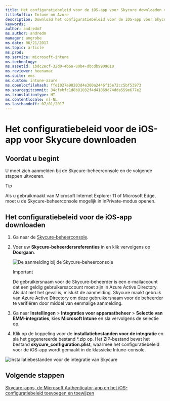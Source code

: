 ```yaml
---
title: Het configuratiebeleid voor de iOS-app voor Skycure downloaden voor gebruik met Intune
titleSuffix: Intune on Azure
description: Download het configuratiebeleid voor de iOS-app voor Skycure voor gebruik met Intune.
keywords: 
author: andredm7
ms.author: andredm
manager: angrobe
ms.date: 06/21/2017
ms.topic: article
ms.prod: 
ms.service: microsoft-intune
ms.technology: 
ms.assetid: 1bdc2ecf-32d0-4b6a-80b4-dbcdb9909010
ms.reviewer: heenamac
ms.suite: ems
ms.custom: intune-azure
ms.openlocfilehash: ffe1027e90203d4e300a2446f15e72cc5bf53973
ms.sourcegitcommit: 34cfebfc1d8b81032f4d41869d74dda559e677e2
ms.translationtype: HT
ms.contentlocale: nl-NL
ms.lasthandoff: 07/01/2017
---
```

# <a name="download-skycure-ios-app-configuration-policy"></a>Het configuratiebeleid voor de iOS-app voor Skycure downloaden

## <a name="before-you-begin"></a>Voordat u begint

U moet zich aanmelden bij de Skycure-beheerconsole en de volgende stappen uitvoeren.

> [!TIP] 
> Als u gebruikmaakt van Microsoft Internet Explorer 11 of Microsoft Edge, moet u de Skycure-beheerconsole mogelijk in InPrivate-modus openen.

## <a name="to-download-the-ios-app-configuration-policy"></a>Het configuratiebeleid voor de iOS-app downloaden

1.  Ga naar de [Skycure-beheerconsole](https://aad.skycure.com).

2.  Voer uw **Skycure-beheerdersreferenties** in en klik vervolgens op **Doorgaan**.

    ![De aanmelding bij de Skycure-beheerconsole](./media/skycure-ios-app-1.png)

    > [!IMPORTANT] 
    > De gebruikersnaam voor de Skycure-beheerder is een e-mailaccount dat een geldig gebruikersaccount moet zijn in Azure Active Directory. Als dat niet het geval is, mislukt de aanmelding. Skycure maakt gebruik van Azure Active Directory om deze gebruikersnaam voor de beheerder te verifiëren door middel van eenmalige aanmelding.

3.  Ga naar **Instellingen** &gt; **Integraties voor apparaatbeheer**  &gt; **Selectie van EMM-integraties**, kies **Microsoft Intune** en sla vervolgens de selectie op.

4.  Klik op de koppeling voor de **installatiebestanden voor de integratie** en sla het gegenereerde bestand \*.zip op. Het ZIP-bestand bevat het bestand **skycure\_configuration.plist**, waarmee het configuratiebeleid voor de iOS-app wordt gemaakt in de klassieke Intune-console.

![Installatiebestanden voor de integratie van Skycure](./media/skycure-ios-app-2.png)

## <a name="next-steps"></a>Volgende stappen

[Skycure-apps, de Microsoft Authenticator-app en het iOS-configuratiebeleid toevoegen en toewijzen](mtd-apps-ios-app-configuration-policy-add-assign.md)

